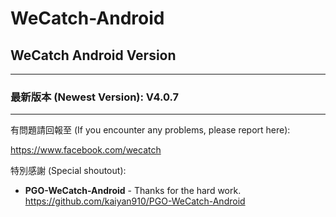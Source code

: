 # WeCatch-Android

## WeCatch Android Version
---
### 最新版本 (Newest Version): V4.0.7
---
有問題請回報至 (If you encounter any problems, please report here):

https://www.facebook.com/wecatch

特別感謝 (Special shoutout):

* **PGO-WeCatch-Android** - Thanks for the hard work.
https://github.com/kaiyan910/PGO-WeCatch-Android
